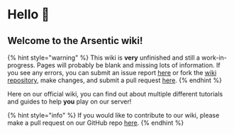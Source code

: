 # Hello 👋

## Welcome to the Arsentic wiki!

{% hint style="warning" %}
This wiki is **very** unfinished and still a work-in-progress. Pages will probably be blank and missing lots of information. If you see any errors, you can submit an issue report [here](https://github.com/Arsentic/Wiki/issues) or fork the [wiki repository](https://github.com/Arsentic/Wiki), make changes, and submit a pull request [here](https://github.com/Arsentic/Wiki/pulls).
{% endhint %}

Here on our official wiki, you can find out about multiple different tutorials and guides to help **you** play on our server!

{% hint style="info" %}
If you would like to contribute to our wiki, please make a pull request on our GitHub repo [here](https://github.com/Arsentic/Wiki).
{% endhint %}

